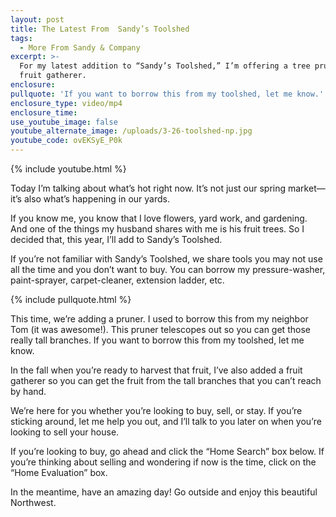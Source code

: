 ```yaml
---
layout: post
title: The Latest From  Sandy’s Toolshed
tags:
  - More From Sandy & Company
excerpt: >-
  For my latest addition to “Sandy’s Toolshed,” I’m offering a tree pruner and a
  fruit gatherer.
enclosure:
pullquote: 'If you want to borrow this from my toolshed, let me know.'
enclosure_type: video/mp4
enclosure_time:
use_youtube_image: false
youtube_alternate_image: /uploads/3-26-toolshed-np.jpg
youtube_code: ovEKSyE_P0k
---
```


{% include youtube.html %} 

Today I’m talking about what’s hot right now. It’s not just our spring market—it’s also what’s happening in our yards. 

If you know me, you know that I love flowers, yard work, and gardening. And one of the things my husband shares with me is his fruit trees. So I decided that, this year, I’ll add to Sandy’s Toolshed.

If you’re not familiar with Sandy’s Toolshed, we share tools you may not use all the time and you don’t want to buy. You can borrow my pressure-washer, paint-sprayer, carpet-cleaner, extension ladder, etc. 

{% include pullquote.html %}

This time, we’re adding a pruner. I used to borrow this from my neighbor Tom (it was awesome!). This pruner telescopes out so you can get those really tall branches. If you want to borrow this from my toolshed, let me know. 

In the fall when you’re ready to harvest that fruit, I’ve also added a fruit gatherer so you can get the fruit from the tall branches that you can’t reach by hand. 

We’re here for you whether you’re looking to buy, sell, or stay. If you’re sticking around, let me help you out, and I’ll talk to you later on when you’re looking to sell your house. 

If you’re looking to buy, go ahead and click the “Home Search” box below. If you’re thinking about selling and wondering if now is the time, click on the “Home Evaluation” box. 

In the meantime, have an amazing day! Go outside and enjoy this beautiful Northwest.